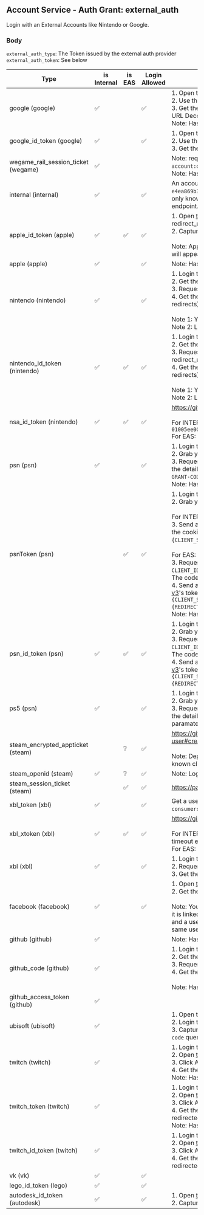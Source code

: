 ## Account Service - Auth Grant: external_auth

Login with an External Accounts like Nintendo or Google.

### Body

`external_auth_type`: The Token issued by the external auth provider \
`external_auth_token`: See below

| Type                                | is Internal | is EAS | Login Allowed | Obtaining Token                                                                                                                                                                                                                                                                                                                                                                                                                                                                                                                                                                                                                                                                                                                                                                                                                                                                                                                                                                                                                                                                                                                                                                                                                                                                                                                                                                                                                                                                                                                     |
| ----------------------------------- | ----------- | ------ | ------------- | ----------------------------------------------------------------------------------------------------------------------------------------------------------------------------------------------------------------------------------------------------------------------------------------------------------------------------------------------------------------------------------------------------------------------------------------------------------------------------------------------------------------------------------------------------------------------------------------------------------------------------------------------------------------------------------------------------------------------------------------------------------------------------------------------------------------------------------------------------------------------------------------------------------------------------------------------------------------------------------------------------------------------------------------------------------------------------------------------------------------------------------------------------------------------------------------------------------------------------------------------------------------------------------------------------------------------------------------------------------------------------------------------------------------------------------------------------------------------------------------------------------------------------------- |
| google (google)                     | ✅          |        | ✅            | 1. Open the [Google Web Login](https://accounts.google.com/o/oauth2/v2/auth?client_id=81931294547-ict6llss8611g9nglndn2bnln48bo59d.apps.googleusercontent.com&response_type=code&scope=openid&redirect_uri=https://accounts.epicgames.com/OAuthAuthorized) <br/> 2. Use the Google Account you want to login with to Epic Games <br/> 3. Get the `code` from the URL when the Epic Games Error shows up (Must get URL Decoded before using it!) <br/> Note: Has been removed in favor of `google_id_token`                                                                                                                                                                                                                                                                                                                                                                                                                                                                                                                                                                                                                                                                                                                                                                                                                                                                                                                                                                                                                         |
| google_id_token (google)            | ✅          |        | ✅            | 1. Open the [Google Web Login](https://accounts.google.com/o/oauth2/v2/auth?client_id=81931294547-ict6llss8611g9nglndn2bnln48bo59d.apps.googleusercontent.com&response_type=id_token&scope=openid&nonce=egs&redirect_uri=https://accounts.epicgames.com/OAuthAuthorized) <br/> 2. Use the Google Account you want to login with to Epic Games <br/> 3. Get the `id_token` from the URL when the Epic Games Error shows up                                                                                                                                                                                                                                                                                                                                                                                                                                                                                                                                                                                                                                                                                                                                                                                                                                                                                                                                                                                                                                                                                                           |
| wegame_rail_session_ticket (wegame) | ✅          |        |               | Note: requires client credentials to have `account:oauth:ext_auth:wegame:rail_session_ticket` to work properly<br/>Note: Has been removed as of June 21st 2024                                                                                                                                                                                                                                                                                                                                                                                                                                                                                                                                                                                                                                                                                                                                                                                                                                                                                                                                                                                                                                                                                                                                                                                                                                                                                                                                                                      |
| internal (internal)                 | ✅          |        | ✅            | An account id and an internal auth key seperated by a colon (e.g. `e4ea869b3d6841f6ab2346e9b5e72648:f048e0700a604714b0a2b117320c5cab`). The only known way to obtain an internal auth key is via the [Create Account](../../Account/CreateAccount.md) endpoint.                                                                                                                                                                                                                                                                                                                                                                                                                                                                                                                                                                                                                                                                                                                                                                                                                                                                                                                                                                                                                                                                                                                                                                                                                                                                     |
| apple_id_token (apple)              | ✅          | ✅     | ✅            | 1. Open [this URL](https://appleid.apple.com/auth/authorize?client_id=com.epicgames.siwa&redirect_uri=https://www.epicgames.com/id/api/apple/oauth-authorized&response_type=code+id_token&scope=openid) and allow access. (if using EAS, replace the client_id and the redirect_url with the respective values of the client setup in dev portal) <br/> 2. Capture the id_token from the hash fragment of the url you are redirected to.<br/><br/>Note: Apple uses team-scoped user ids and a user logged in with your client will appear as a different user than the same user logged in with epic's client.                                                                                                                                                                                                                                                                                                                                                                                                                                                                                                                                                                                                                                                                                                                                                                                                                                                                                                                      |
| apple (apple)                       | ✅          |        | ✅            | Note: Has been removed in favor of `apple_id_token`                                                                                                                                                                                                                                                                                                                                                                                                                                                                                                                                                                                                                                                                                                                                                                                                                                                                                                                                                                                                                                                                                                                                                                                                                                                                                                                                                                                                                                                                                 |
| nintendo (nintendo)                 | ✅          |        | ✅            | 1. Login to [Nintendo](https://accounts.nintendo.com/login) <br/> 2. Get the `NASID` cookie <br/> 3. Request [this URL](https://accounts.nintendo.com/connect/1.0.0/authorize/consent?client_id=1f6a6a4806931686&redirect_uri=https%3A%2F%2Faccounts.epicgames.com%2FOAuthAuthorized&display=popup&state=egs&force_verify=true&scope=openid+user.screenName&response_type=code) with the cookie <br/> 4. Get the `code` from the url params or the `location` header (If you dont follow redirects) <br/><br/> Note 1: You dont need to follow the redirects<br/>Note 2: Logging out of the Nintendo Website invalidates the `NASID`                                                                                                                                                                                                                                                                                                                                                                                                                                                                                                                                                                                                                                                                                                                                                                                                                                                                                                |
| nintendo_id_token (nintendo)        | ✅          | ✅     | ✅            | 1. Login to [Nintendo](https://accounts.nintendo.com/login) <br/> 2. Get the `NASID` cookie <br/> 3. Request [this URL](https://accounts.nintendo.com/connect/1.0.0/authorize/consent?client_id=1f6a6a4806931686&redirect_uri=https%3A%2F%2Faccounts.epicgames.com%2FOAuthAuthorized&display=popup&state=egs&force_verify=true&scope=openid+user.screenName&response_type=id_token) with the cookie (if using EAS, replace the client_id and the redirect_url with the respective values of the client setup in dev portal) <br/> 4. Get the `id_token` from the url or the `location` header (If you dont follow redirects) <br/><br/> Note 1: You dont need to follow the redirects<br/>Note 2: Logging out of the Nintendo Website invalidates the `NASID`                                                                                                                                                                                                                                                                                                                                                                                                                                                                                                                                                                                                                                                                                                                                                                       |
| nsa_id_token (nintendo)             | ✅          | ✅     | ✅            | https://github.com/kinnay/NintendoClients/wiki/BAAS-Server#post-100login <br/><br/> For INTERNAL: Use an appAuthNToken for `010025400aece000` or `01005ee0036ec000` <br/> For EAS: Use an appAuthNToken for the app id configured in dev portal.                                                                                                                                                                                                                                                                                                                                                                                                                                                                                                                                                                                                                                                                                                                                                                                                                                                                                                                                                                                                                                                                                                                                                                                                                                                                                    |
| psn (psn)                           | ✅          |        | ✅            | 1. Login to [PlayStation](https://id.sonyentertainmentnetwork.com/id/management_ca/) <br/> 2. Grab your `npsso` cookie from [here](https://ca.account.sony.com/api/v1/ssocookie) <br/> 3. Request [this URL](https://ca.account.sony.com/api/v1/oauth/authorize?client_id=CLIENT_ID&redirect_uri=REDIRECT_URI&response_type=code&scope=psn:s2s) with the cookie, replacing `CLIENT_ID` and `REDIRECT_URI` with the details of the client's PSN configuration. The code will be in both the `X-NP-GRANT-CODE` header and the `code` query paramater of the location header.<br/>Note: Has been deprecated and removed as of June 16th 2024.                                                                                                                                                                                                                                                                                                                                                                                                                                                                                                                                                                                                                                                                                                                                                                                                                                                                                          |
| psnToken (psn)                      |             | ✅     | ✅            | 1. Login to [PlayStation](https://id.sonyentertainmentnetwork.com/id/management_ca/) <br/> 2. Grab your `npsso` cookie from [here](https://ca.account.sony.com/api/v1/ssocookie) <br/><br/> For INTERNAL: <br/> 3. Send an `application/x-www-form-urlencoded` POST request to [this URL](https://auth.api.sonyentertainmentnetwork.com/2.0/oauth/token) with the cookie and a post body of `client_id={CLIENT_ID}&client_secret={CLIENT_SECRET}&grant_type=sso_cookie&scope={ANY_SCOPE}`. <br/><br/> For EAS: <br/> 3. Request either [v1](https://ca.account.sony.com/api/v1/oauth/authorize?client_id=CLIENT_ID&redirect_uri=REDIRECT_URI&response_type=code&scope=openid) or [v3](https://ca.account.sony.com/api/authz/v3/oauth/authorize?client_id=CLIENT_ID&redirect_uri=REDIRECT_URI&response_type=code&scope=openid)'s authorize endpoint with the cookie, replacing `CLIENT_ID` and `REDIRECT_URI` with the details of the client's PSN configuration. The code will be in the `code` query paramater of the location header. <br/> 4. Send an `application/x-www-form-urlencoded` POST request to either [v1](https://auth.api.sonyentertainmentnetwork.com/2.0/oauth/token) or [v3](https://ca.account.sony.com/api/authz/v3/oauth/token)'s token endpoint with a post body of `client_id={CLIENT_ID}&client_secret={CLIENT_SECRET}&grant_type=authorization_code&code={CODE}&redirect_uri={REDIRECT_URI}`. The token will be the `id_token` field. <br/> Note: Has been removed from INTERNAL as of October 16th, 2024 |
| psn_id_token (psn)                  | ✅          | ✅     | ✅            | 1. Login to [PlayStation](https://id.sonyentertainmentnetwork.com/id/management_ca/) <br/> 2. Grab your `npsso` cookie from [here](https://ca.account.sony.com/api/v1/ssocookie) <br/> 3. Request either [v1](https://ca.account.sony.com/api/v1/oauth/authorize?client_id=CLIENT_ID&redirect_uri=REDIRECT_URI&response_type=code&scope=openid) or [v3](https://ca.account.sony.com/api/authz/v3/oauth/authorize?client_id=CLIENT_ID&redirect_uri=REDIRECT_URI&response_type=code&scope=openid)'s authorize endpoint with the cookie, replacing `CLIENT_ID` and `REDIRECT_URI` with the details of the client's PSN configuration. The code will be in the `code` query paramater of the location header. <br/> 4. Send an `application/x-www-form-urlencoded` POST request to either [v1](https://auth.api.sonyentertainmentnetwork.com/2.0/oauth/token) or [v3](https://ca.account.sony.com/api/authz/v3/oauth/token)'s token endpoint with a post body of `client_id={CLIENT_ID}&client_secret={CLIENT_SECRET}&grant_type=authorization_code&code={CODE}&redirect_uri={REDIRECT_URI}`. The token will be the `id_token` field.                                                                                                                                                                                                                                                                                                                                                                                                   |
| ps5 (psn)                           | ✅          |        | ✅            | 1. Login to [PlayStation](https://id.sonyentertainmentnetwork.com/id/management_ca/) <br/> 2. Grab your `npsso` cookie from [here](https://ca.account.sony.com/api/v1/ssocookie) <br/> 3. Request [this URL](https://ca.account.sony.com/api/authz/v3/oauth/authorize?client_id=CLIENT_ID&redirect_uri=REDIRECT_URI&response_type=code&scope=psn:s2s+openid) with the cookie, replacing `CLIENT_ID` and `REDIRECT_URI` with the details of the client's PSN configuration. The code will be in the `code` query paramater of the location header.                                                                                                                                                                                                                                                                                                                                                                                                                                                                                                                                                                                                                                                                                                                                                                                                                                                                                                                                                                                   |
| steam_encrypted_appticket (steam)   |             | ❔     | ✅            | https://github.com/DoctorMcKay/node-steam-user#createencryptedappticketappid-userdata-callback <br/><br/> Note: Deprecated in favor of `steam_session_ticket`. Login is blocked for all known clients.                                                                                                                                                                                                                                                                                                                                                                                                                                                                                                                                                                                                                                                                                                                                                                                                                                                                                                                                                                                                                                                                                                                                                                                                                                                                                                                              |
| steam_openid (steam)                | ✅          | ❔     | ✅            | Note: Login is blocked for all known clients.                                                                                                                                                                                                                                                                                                                                                                                                                                                                                                                                                                                                                                                                                                                                                                                                                                                                                                                                                                                                                                                                                                                                                                                                                                                                                                                                                                                                                                                                                       |
| steam_session_ticket (steam)        |             | ✅     | ✅            | https://partner.steamgames.com/doc/api/ISteamUser#GetAuthTicketForWebApi                                                                                                                                                                                                                                                                                                                                                                                                                                                                                                                                                                                                                                                                                                                                                                                                                                                                                                                                                                                                                                                                                                                                                                                                                                                                                                                                                                                                                                                            |
| xbl_token (xbl)                     | ✅          |        | ✅            | Get a user OAuth access token for a Microsoft Azure application with the `consumers` tenant and the `XboxLive.signin` scope.                                                                                                                                                                                                                                                                                                                                                                                                                                                                                                                                                                                                                                                                                                                                                                                                                                                                                                                                                                                                                                                                                                                                                                                                                                                                                                                                                                                                        |
| xbl_xtoken (xbl)                    | ✅          | ✅     | ✅            | https://gist.github.com/Jaren8r/49bc807e0a0f269b91f6d31f3381a0ea <br/><br/> For INTERNAL: Relying party is `rp://epicgames.com/`. Currently gives a database timeout error for an unknown reason. <br/> For EAS: Use the relying party of the game configured in dev portal.                                                                                                                                                                                                                                                                                                                                                                                                                                                                                                                                                                                                                                                                                                                                                                                                                                                                                                                                                                                                                                                                                                                                                                                                                                                        |
| xbl (xbl)                           | ✅          |        | ✅            | 1. Login to Microsoft <br/> 2. Request [this URL](https://login.live.com/oauth20_authorize.srf?client_id=82023151-c27d-4fb5-8551-10c10724a55e&redirect_uri=https%3A%2F%2Faccounts.epicgames.com%2FOAuthAuthorized&state=&scope=xboxlive.signin&service_entity=undefined&force_verify=true&response_type=code&display=popup) but dont follow the redirect <br/> 3. Get the `code` from the `location` header                                                                                                                                                                                                                                                                                                                                                                                                                                                                                                                                                                                                                                                                                                                                                                                                                                                                                                                                                                                                                                                                                                                         |
| facebook (facebook)                 | ✅          |        | ✅            | 1. Open [this URL](https://www.facebook.com/v4.0/dialog/oauth?client_id=1132078350149238&redirect_uri=https%3A%2F%2Faccounts.epicgames.com%2FOAuthAuthorized&scope=email%2Cuser_friends&response_type=token) <br/> 2. Get the `access_token` from the hash fragment of the location header. <br/><br/> Note: You can use an access token for your own facebook client here as well if it is linked to a business account, however, facebook uses app-scoped user ids and a user logged in with your client will appear as a different user than the same user logged in with epic's client.                                                                                                                                                                                                                                                                                                                                                                                                                                                                                                                                                                                                                                                                                                                                                                                                                                                                                                                                         |
| github (github)                     | ✅          |        |               | Note: Has been removed in favor of `github_code`.                                                                                                                                                                                                                                                                                                                                                                                                                                                                                                                                                                                                                                                                                                                                                                                                                                                                                                                                                                                                                                                                                                                                                                                                                                                                                                                                                                                                                                                                                   |
| github_code (github)                | ✅          |        |               | 1. Login to [Github](https://github.com/login) <br/> 2. Get the `user_session` cookie <br/> 3. Request [this URL](https://github.com/login/oauth/authorize?client_id=5f5146bcf909bdf47f12&response_type=code) with the cookie <br/> 4. Get the `code` from the url or the `location` header (If you dont follow redirects) <br/><br/> Note: Has been removed in favor of `github_access_token`                                                                                                                                                                                                                                                                                                                                                                                                                                                                                                                                                                                                                                                                                                                                                                                                                                                                                                                                                                                                                                                                                                                                      |
| github_access_token (github)        | ✅          |        |               |                                                                                                                                                                                                                                                                                                                                                                                                                                                                                                                                                                                                                                                                                                                                                                                                                                                                                                                                                                                                                                                                                                                                                                                                                                                                                                                                                                                                                                                                                                                                     |
| ubisoft (ubisoft)                   | ✅          |        |               | 1. Open the [Link Ubisoft](https://www.epicgames.com/id/link/ubisoft) page and click continue <br/> 2. Login to Ubisoft <br/> 3. Capture the request to https://epicgames.com/id/api/state/:state and get the `code` query paramater                                                                                                                                                                                                                                                                                                                                                                                                                                                                                                                                                                                                                                                                                                                                                                                                                                                                                                                                                                                                                                                                                                                                                                                                                                                                                                |
| twitch (twitch)                     | ✅          |        |               | 1. Login to [Twitch](https://www.twitch.tv/login) <br/> 2. Open [this URL](https://id.twitch.tv/oauth2/authorize?client_id=saactj7j6kcf5ogqcv4n6zsgx32sy41&redirect_uri=https%3A%2F%2Faccounts.epicgames.com%2FOAuthAuthorized&scope=user_read%20viewing_activity_read&response_type=code) <br/> 3. Click Authorize <br/> 4. Get the `code` query from the URL you have been redirected to <br/> Note: Has been removed in favor of `twitch_id_token`.                                                                                                                                                                                                                                                                                                                                                                                                                                                                                                                                                                                                                                                                                                                                                                                                                                                                                                                                                                                                                                                                              |
| twitch_token (twitch)               | ✅          |        |               | 1. Login to [Twitch](https://www.twitch.tv/login) <br/> 2. Open [this URL](https://id.twitch.tv/oauth2/authorize?client_id=saactj7j6kcf5ogqcv4n6zsgx32sy41&redirect_uri=https%3A%2F%2Faccounts.epicgames.com%2FOAuthAuthorized&scope=user_read%20viewing_activity_read&response_type=token) <br/> 3. Click Authorize <br/> 4. Get the `access_token` from the hash fragment of the URL you have been redirected to <br/> Note: Has been removed in favor of `twitch_id_token`.                                                                                                                                                                                                                                                                                                                                                                                                                                                                                                                                                                                                                                                                                                                                                                                                                                                                                                                                                                                                                                                      |
| twitch_id_token (twitch)            | ✅          |        |               | 1. Login to [Twitch](https://www.twitch.tv/login) <br/> 2. Open [this URL](https://id.twitch.tv/oauth2/authorize?client_id=saactj7j6kcf5ogqcv4n6zsgx32sy41&redirect_uri=https%3A%2F%2Faccounts.epicgames.com%2FOAuthAuthorized&scope=openid&response_type=id_token) <br/> 3. Click Authorize <br/> 4. Get the `id_token` from the hash fragment of the URL you have been redirected to                                                                                                                                                                                                                                                                                                                                                                                                                                                                                                                                                                                                                                                                                                                                                                                                                                                                                                                                                                                                                                                                                                                                              |
| vk (vk)                             | ✅          |        | ✅            |                                                                                                                                                                                                                                                                                                                                                                                                                                                                                                                                                                                                                                                                                                                                                                                                                                                                                                                                                                                                                                                                                                                                                                                                                                                                                                                                                                                                                                                                                                                                     |
| lego_id_token (lego)                | ✅          |        | ✅            |                                                                                                                                                                                                                                                                                                                                                                                                                                                                                                                                                                                                                                                                                                                                                                                                                                                                                                                                                                                                                                                                                                                                                                                                                                                                                                                                                                                                                                                                                                                                     |
| autodesk_id_token (autodesk)        | ✅          |        | ✅            | 1. Open [this URL](https://developer.api.autodesk.com/authentication/v2/authorize?response_type=id_token&client_id=fIAlQXfYRD1Ggb4wrHmdiA6qpe5p7GAB&redirect_uri=https%3A%2F%2Fepicgames.com%2Fid%2Foauth-authorized&scope=openid&nonce=egs) and click allow. <br/> 2. Capture the id_token from the hash fragment of the url you are redirected to.                                                                                                                                                                                                                                                                                                                                                                                                                                                                                                                                                                                                                                                                                                                                                                                                                                                                                                                                                                                                                                                                                                                                                                                |

